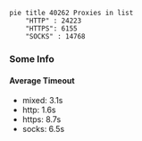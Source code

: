 
```mermaid
pie title 40262 Proxies in list
    "HTTP" : 24223
    "HTTPS": 6155
    "SOCKS" : 14768
```

### Some Info
#### Average Timeout

- mixed: 3.1s
- http: 1.6s
- https: 8.7s
- socks: 6.5s
